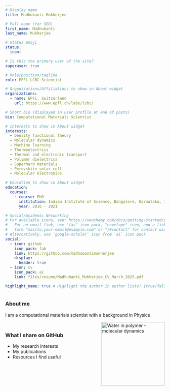 ```yaml
---
# Display name
title: Madhubanti Mukherjee

# Full name (for SEO)
first_name: Madhubanti
last_name: Mukherjee

# Status emoji
status:
  icon:

# Is this the primary user of the site?
superuser: true

# Role/position/tagline
role: EPFL LCBC Scientist

# Organizations/Affiliations to show in About widget
organizations:
  - name: EPFL, Switzerland
    url: https://www.epfl.ch/labs/lcbc/

# Short bio (displayed in user profile at end of posts)
bio: Computational Materials Scientist

# Interests to show in About widget
interests:
  - Density functional theory
  - Molecular dynamics
  - Machine learning
  - Thermoelectrics
  - Thermal and electronic transport
  - Polymer dielectrics
  - Superhard materials
  - Perovskite solar cell
  - Molecular electronics

# Education to show in About widget
education:
  courses:
    - course: PhD 
      institution: Indian Institute of Science, Bangalore, Karnataka, India
      year: 2016 - 2021

# Social/Academic Networking
# For available icons, see: https://wowchemy.com/docs/getting-started/page-builder/#icons
#   For an email link, use "fas" icon pack, "envelope" icon, and a link in the
#   form "mailto:your-email@example.com" or "/#contact" for contact widget.
# Alternatively, use `google-scholar` icon from `ai` icon pack
social:
  - icon: github
    icon_pack: fab
    link: https://github.com/madhubantimukherjee
    display:
      header: true
  - icon: cv
    icon_pack: ai
    link: files/resume/Madhubanti_Mukherjee_CV_March_2025.pdf

highlight_name: true # Highlight the author in author lists? (true/false)
---
```


### About me ##

I am a computational materials scientist with a background in Physics

<a href="https://github.com/madhubantimukherjee" target="_blank" style="float: right">
  <img src="https://raw.githubusercontent.com/madhubantimukherjee/madhubantimukherjee.github.io/refs/heads/main/static/img/water-in-polymer.png" alt="Water in polymer - molecular dynamics" width="200">
</a>

<span style="display: block; height: 8px;"></span>

### What I share on <a href="https://github.com/madhubantimukherjee" target="_blank" style="text-decoration: none;">GitHub</a> ##

  - My research interests
  - My publications
  - Resources I find useful

<span style="display: block; height: 8px;"></span>

